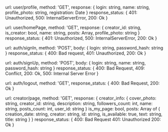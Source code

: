 url: user/profile,
method: 'GET',
response: {
    login: string,
    name: string,
    profile_photo: string,
    registration: Date
}
response_status: {
    401: Unauthorized,
    500: InternalServerError,
    200: Ok
}

url: user/homePage,
method: 'GET',
response: {
    creator_id: string,
    is_creator: bool,
    name: string,
    posts: Array,
    profile_photo: string
}
response_status: {
    401: Unauthorized,
    500: InternalServerError,
    200: Ok
}

url: auth/signIn,
method: 'POST',
body: {
    login: string,
    password_hash: string
}
response_status: {
    400: Bad request,
    401: Unauthorized,
    200: Ok
}

url: auth/signUp,
method: 'POST',
body: {
    login: string,
    name: string,
    password_hash: string
}
response_status: {
    400: Bad Request,
    409: Conflict,
    200: Ok,
    500: Internal Server Error
}

url: auth/logout,
method: 'GET',
response_status: {
    400: Bad Request,
    200: Ok
}

url: creator/page,
method: 'GET',
response: {
    creator_info: {
        cover_photo: string,
        creator_id: string,
        description: string,
        followers_count: int,
        name: string,
        posts_count: int,
        user_id: string
    }
    is_my_page: bool,
    posts: Array of {
        creation_date: string,
        creator: string,
        id: string,
        is_available: true,
        text: string,
        title: string
    }
}
response_status: {
    400: Bad Request
    401: Unauthorized
    200: Ok
}
